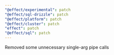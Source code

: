 ```yaml
---
"@effect/experimental": patch
"@effect/sql-drizzle": patch
"@effect/platform": patch
"@effect/cluster": patch
"effect": patch
"@effect/sql": patch
---
```


Removed some unnecessary single-arg pipe calls
